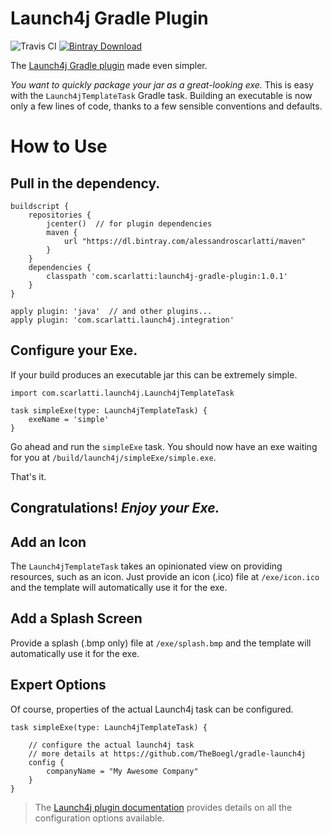 # Launch4j Gradle Plugin 

![Travis CI](https://travis-ci.com/alessandroscarlatti/launch4j-gradle-plugin.svg?branch=master "Travis CI")
[ ![Bintray Download](https://api.bintray.com/packages/alessandroscarlatti/maven/launch4j-gradle-plugin/images/download.svg) ](https://bintray.com/alessandroscarlatti/maven/launch4j-gradle-plugin/_latestVersion "Bintray Download")

The [Launch4j Gradle plugin](https://github.com/TheBoegl/gradle-launch4j) made even simpler.

*You want to quickly package your jar as a great-looking exe.*  This is easy with the `Launch4jTemplateTask` Gradle task.
Building an executable is now only a few lines of code, thanks to a few sensible conventions and defaults.

# How to Use

## Pull in the dependency.
```
buildscript {
    repositories {
        jcenter()  // for plugin dependencies
        maven {
            url "https://dl.bintray.com/alessandroscarlatti/maven"
        }
    }
    dependencies {
        classpath 'com.scarlatti:launch4j-gradle-plugin:1.0.1'
    }
}

apply plugin: 'java'  // and other plugins...
apply plugin: 'com.scarlatti.launch4j.integration'
```

## Configure your Exe.
If your build produces an executable jar this can be extremely simple.
```
import com.scarlatti.launch4j.Launch4jTemplateTask

task simpleExe(type: Launch4jTemplateTask) {
    exeName = 'simple'
}
```
Go ahead and run the `simpleExe` task. You should now have an exe waiting for you at `/build/launch4j/simpleExe/simple.exe`.

That's it.

## Congratulations! *Enjoy your Exe.*

## Add an Icon
The `Launch4jTemplateTask` takes an opinionated view on providing resources, such as an icon.  Just provide an icon (.ico) file at `/exe/icon.ico` and the template will automatically use it for the exe.

## Add a Splash Screen
Provide a splash (.bmp only) file at `/exe/splash.bmp` and the template will automatically use it for the exe.

## Expert Options
Of course, properties of the actual Launch4j task can be configured.
```
task simpleExe(type: Launch4jTemplateTask) {

    // configure the actual launch4j task
    // more details at https://github.com/TheBoegl/gradle-launch4j
    config {
        companyName = "My Awesome Company"
    }
}
```

> The [Launch4j plugin documentation](https://github.com/TheBoegl/gradle-launch4j) provides details on all the configuration options available.

